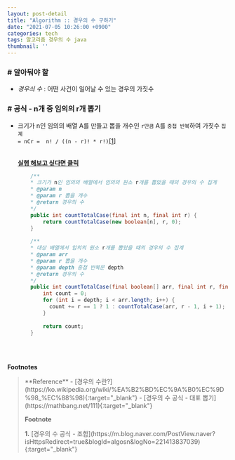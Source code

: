 ```yaml
---
layout: post-detail
title: "Algorithm :: 경우의 수 구하기"
date: "2021-07-05 10:26:00 +0900"
categories: tech
tags: 알고리즘 경우의 수 java
thumbnail: ''
---
```


### # 알아둬야 할
- *경우싀 수* : 어떤 사건이 일어날 수 있는 경우의 가짓수


### # 공식 - n개 중 임의의 r개 뽑기
- 크기가 n인 임의의 배열 A를 만들고 뽑을 개수인 `r만큼` A를 `중첩 반복`하여 가짓수 `집계`   
    `= nCr =  n! / ((n - r)! * r!)`<a href="#footnote-1" class="footnote">[1]</a>

    <br/>
    <a href="https://ideone.com/N2FMWL" target="_blank">
        <strong><i class="fas fa-play-circle"></i> 실행 해보고 싶다면 클릭</strong>
    </a>
    
    ```java
        /**
        * 크기가 n인 임의의 배열에서 임의의 원소 r개를 뽑았을 때의 경우의 수 집계
        * @param n
        * @param r 뽑을 개수
        * @return 경우의 수
        */
        public int countTotalCase(final int n, final int r) {
            return countTotalCase(new boolean[n], r, 0);
        }
        
        /**
        * 대상 배열에서 임의의 원소 r개를 뽑았을 때의 경우의 수 집계
        * @param arr
        * @param r 뽑을 개수
        * @param depth 중첩 반복문 depth
        * @return 경우의 수
        */
        public int countTotalCase(final boolean[] arr, final int r, final int depth) {
            int count = 0;
            for (int i = depth; i < arr.length; i++) {
              count += r == 1 ? 1 : countTotalCase(arr, r - 1, i + 1);
            }
            
            return count;
        }
    ```

<br/>
<br/>







**Footnotes**



<blockquote markdown="1">
**Reference**
- [경우의 수란?](https://ko.wikipedia.org/wiki/%EA%B2%BD%EC%9A%B0%EC%9D%98_%EC%88%98){:target="_blank"}
- [경우의 수 공식 - 대표 뽑기](https://mathbang.net/111){:target="_blank"}

<br/>


**Footnote**
<p id="footnote-1" class="footnote-desc" markdown="1">
    <strong class="number">1.</strong> 
    [경우의 수 공식 - 조합](https://m.blog.naver.com/PostView.naver?isHttpsRedirect=true&blogId=algosn&logNo=221413837039){:target="_blank"}
</p>
</blockquote>





